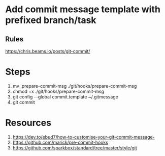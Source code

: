 # Add commit message template with prefixed branch/task

## Rules
https://chris.beams.io/posts/git-commit/

# Steps
  1. mv .prepare-commit-msg ./git/hooks/prepare-commit-msg
  2. chmod +x ./git/hooks/prepare-commit-msg
  3. git config --global commit.template ~/.gitmessage
  4. git commit
  
# Resources
   1. https://dev.to/ebud7/how-to-customise-your-git-commit-message-
   2. https://github.com/marick/pre-commit-hooks
   3. https://github.com/sparkbox/standard/tree/master/style/git
